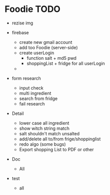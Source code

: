 # Foodie TODO
- rezise img

- firebase
	- create new gmail account
	- add too Foodie (server-side)
	- create userLogin
		- function salt + md5 pwd
		- shoppingList + fridge for all userLogin
	- 

- form research
	- input check
	- multi ingredient
	- search from fridge
	- fail research
	
- Detail
	- lower case all ingredient
	- show witch string match
	- salt shouldn't match unsalted
	- add/delete all to/from frige/shoppinglist
	- redo algo (some bugs)
	- Export shopping List to PDF or other
	
- Doc
	- All

- test
	- all
	
